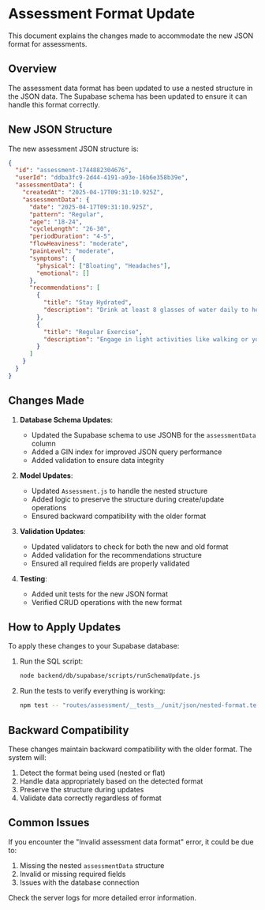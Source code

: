 # Assessment Format Update

This document explains the changes made to accommodate the new JSON format for assessments.

## Overview

The assessment data format has been updated to use a nested structure in the JSON data. The Supabase schema has been updated to ensure it can handle this format correctly.

## New JSON Structure

The new assessment JSON structure is:

```json
{
  "id": "assessment-1744882304676",
  "userId": "ddba3fc9-2d44-4191-a93e-16b6e358b39e",
  "assessmentData": {
    "createdAt": "2025-04-17T09:31:10.925Z",
    "assessmentData": {
      "date": "2025-04-17T09:31:10.925Z",
      "pattern": "Regular",
      "age": "18-24",
      "cycleLength": "26-30",
      "periodDuration": "4-5",
      "flowHeaviness": "moderate",
      "painLevel": "moderate",
      "symptoms": {
        "physical": ["Bloating", "Headaches"],
        "emotional": []
      },
      "recommendations": [
        {
          "title": "Stay Hydrated",
          "description": "Drink at least 8 glasses of water daily to help reduce bloating."
        },
        {
          "title": "Regular Exercise",
          "description": "Engage in light activities like walking or yoga to ease cramps."
        }
      ]
    }
  }
}
```

## Changes Made

1. **Database Schema Updates**:
   - Updated the Supabase schema to use JSONB for the `assessmentData` column
   - Added a GIN index for improved JSON query performance
   - Added validation to ensure data integrity

2. **Model Updates**:
   - Updated `Assessment.js` to handle the nested structure
   - Added logic to preserve the structure during create/update operations
   - Ensured backward compatibility with the older format

3. **Validation Updates**:
   - Updated validators to check for both the new and old format
   - Added validation for the recommendations structure
   - Ensured all required fields are properly validated

4. **Testing**:
   - Added unit tests for the new JSON format
   - Verified CRUD operations with the new format

## How to Apply Updates

To apply these changes to your Supabase database:

1. Run the SQL script:
   ```bash
   node backend/db/supabase/scripts/runSchemaUpdate.js
   ```

2. Run the tests to verify everything is working:
   ```bash
   npm test -- "routes/assessment/__tests__/unit/json/nested-format.test.js"
   ```

## Backward Compatibility

These changes maintain backward compatibility with the older format. The system will:

1. Detect the format being used (nested or flat)
2. Handle data appropriately based on the detected format
3. Preserve the structure during updates
4. Validate data correctly regardless of format

## Common Issues

If you encounter the "Invalid assessment data format" error, it could be due to:

1. Missing the nested `assessmentData` structure
2. Invalid or missing required fields
3. Issues with the database connection

Check the server logs for more detailed error information. 